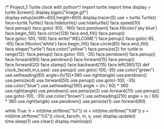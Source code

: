 /* Project_1
Turtle clock with python*/
import turtle
import time
display = turtle.Screen()
display.bgpic("image.gif")
display.setup(width=650,height=600)
display.tracer(0)
use = turtle.Turtle()
face=turtle.Turtle()
face.hideturtle()
use.hideturtle()
face.speed(10)
face.penup()
face.goto(-100, -160)
face.pendown()
face.fillcolor('sky blue')
face.begin_fill()
face.circle(128)
face.end_fill()
face.penup()
face.goto(-100,-100)
face.write("WELCOME")
face.penup()
face.goto(-85, -65)
face.fillcolor('white')
face.begin_fill()
face.circle(80)
face.end_fill()
face.shape("turtle")
face.color("yellow")
face.pensize(2)
for turtle in range(12):
       face.penup()
       face.goto(-100, -35)
       face.pendown()
       face.penup()
       face.forward(90)
       face.pendown()
       face.forward(15)
       face.penup()
       face.forward(20)
       face.stamp()
       face.backward(115)
       face.left(360/12)
def clock_face(h,m,s,use):
  use.penup()
  use.goto(-100,-35)
  use.color("green")
  use.setheading(90)
  angle=(h/12)*360
  use.right(angle)
  use.pendown()
  use.pensize(4)
  use.forward(50)
  use.penup()
  use.goto(-100, -35)
  use.color("blue")
  use.setheading(190)
  angle = (m / 60) * 360
  use.right(angle)
  use.pendown()
  use.pensize(2)
  use.forward(70)
  use.penup()
  use.goto(-100, -35)
  use.color("brown")
  use.setheading(210)
  angle = (s / 60) * 360
  use.right(angle)
  use.pendown()
  use.pensize(1)
  use.forward(80)


while True:
    h = int(time.strftime("%I"))
    m = int(time.strftime("%M"))
    s = int(time.strftime("%S"))
    clock_face(h, m, s, use)
    display.update()
    time.sleep(1)
    use.clear()
display.mainloop()


